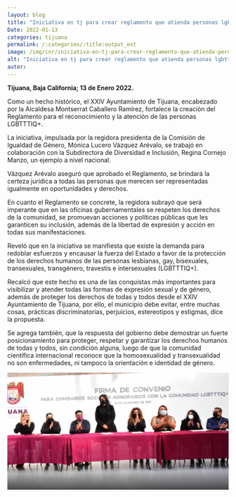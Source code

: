 ```yaml
---
layout: blog
title: "Iniciativa en tj para crear reglamento que atienda personas lgbtttiq+"
Date: 2022-01-13
categories: tijuana
permalink: /:categories/:title:output_ext
image: /img/cnr/iniciativa-en-tj-para-crear-reglamento-que-atienda-perosonas-lgbt.png
alt: "Iniciativa en tj para crear reglamento que atienda personas lgbtttiq+"
autor:
---
```


**Tijuana, Baja California; 13 de Enero 2022.** 

Como un hecho histórico, el XXlV Ayuntamiento de Tijuana, encabezado por la Alcaldesa Montserrat Caballero Ramírez, fortalece la creación del Reglamento para el reconocimiento y la atención de las personas LGBTTTIQ+.

La iniciativa, impulsada por la regidora presidenta de la Comisión de Igualdad de Género, Mónica Lucero Vázquez Arévalo, se trabajó en colaboración con la Subdirectora de Diversidad e Inclusión, Regina Cornejo Manzo, un ejemplo a nivel nacional.

Vázquez Arévalo aseguró que aprobado el Reglamento, se brindará la certeza jurídica a todas las personas que merecen ser representadas igualmente en oportunidades y derechos.

En cuanto el Reglamento se concrete, la regidora subrayó que será imperante que en las oficinas gubernamentales se respeten los derechos de la comunidad, se promuevan acciones y políticas públicas que les garanticen su inclusión, además de la libertad de expresión y acción en todas sus manifestaciones.

Reveló que en la iniciativa se manifiesta que existe la demanda para redoblar esfuerzos y encausar la fuerza del Estado a favor de la protección de los derechos humanos de las personas lesbianas, gay, bisexuales, transexuales, transgénero, travestis e intersexuales (LGBTTTIQ+).

Recalcó que este hecho es una de las conquistas más importantes para visibilizar y atender todas las formas de expresión sexual y de género, además de proteger los derechos de todas y todos desde el XXlV Ayuntamiento de Tijuana, por ello, el municipio debe evitar, entre muchas cosas, prácticas discriminatorias, perjuicios, estereotipos y estigmas, dice la propuesta.

Se agrega también, que la respuesta del gobierno debe demostrar un fuerte posicionamiento para proteger, respetar y garantizar los derechos humanos de todas y todos, sin condición alguna, luego de que la comunidad científica internacional reconoce que la homosexualidad y transexualidad no son enfermedades, ni tampoco la orientación e identidad de género.
<div id="carouselExampleSlidesOnly" class="carousel slide" data-ride="carousel">
  <div class="carousel-inner">
    <div class="carousel-item active">
       <img class="d-block w-100" src="/img/cnr/iniciativa-en-tj-para-crear-reglamento-que-atienda-perosonas-lgbt.png" loading="lazy"  alt="Iniciativa en tj para crear reglamento que atienda personas lgbtttiq+">
    </div>
  </div>
</div>